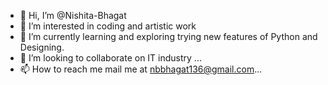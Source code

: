 - 👋 Hi, I’m @Nishita-Bhagat
- 👀 I’m interested in coding and artistic work
- 🌱 I’m currently learning and exploring trying new features of Python and Designing.
- 💞️ I’m looking to collaborate on IT industry ...
- 📫 How to reach me mail me at nbbhagat136@gmail.com...

<!---
Nishita-Bhagat/Nishita-Bhagat is a ✨ special ✨ repository because its `README.md` (this file) appears on your GitHub profile.
You can click the Preview link to take a look at your changes.
--->

